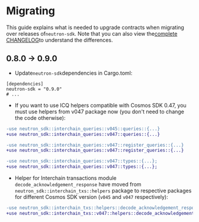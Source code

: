 # Migrating

This guide explains what is needed to upgrade contracts when migrating over releases of`neutron-sdk`. Note that you can
also view the[complete CHANGELOG](https://github.com/CosmWasm/cosmwasm/blob/main/CHANGELOG.md)to understand the
differences.

## 0.8.0 -> 0.9.0

* Update`neutron-sdk`dependencies in Cargo.toml:

```
[dependencies]
neutron-sdk = "0.9.0"
# ...
```

* If you want to use ICQ helpers compatible with Cosmos SDK 0.47, you must use helpers from v047 package now (you don't
  need to change the code otherwise):

```diff
-use neutron_sdk::interchain_queries::v045::queries::{...}
+use neutron_sdk::interchain_queries::v047::queries::{...}

-use neutron_sdk::interchain_queries::v047::register_queries::{...}
+use neutron_sdk::interchain_queries::v047::register_queries::{...}

-use neutron_sdk::interchain_queries::v047::types::{...};
+use neutron_sdk::interchain_queries::v047::types::{...};
```

* Helper for Interchain transactions module `decode_acknowledgement_response` have moved
  from `neutron_sdk::interchain_txs::helpers` package to respective packages for different Cosmos SDK version (`v045`
  and `v047` respectively):

```diff
-use neutron_sdk::interchain_txs::helpers::decode_acknowledgement_response;
+use neutron_sdk::interchain_txs::v047::helpers::decode_acknowledgement_response;
```
